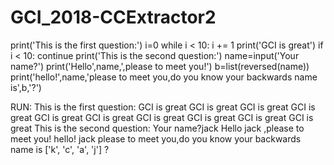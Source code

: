 # GCI_2018-CCExtractor2
print('This is the first question:')
i=0
while i < 10:
    i += 1
    print('GCI is great')
    if i < 10:
	      continue
print('This is the second question:')
name=input('Your name?')
print('Hello',name,',please to meet you!')
b=list(reversed(name))
print('hello!',name,'please to meet you,do you know your backwards name is',b,'?')

RUN:
This is the first question:
GCI is great
GCI is great
GCI is great
GCI is great
GCI is great
GCI is great
GCI is great
GCI is great
GCI is great
GCI is great
This is the second question:
Your name?jack
Hello jack ,please to meet you!
hello! jack please to meet you,do you know your backwards name is ['k', 'c', 'a', 'j'] ?

